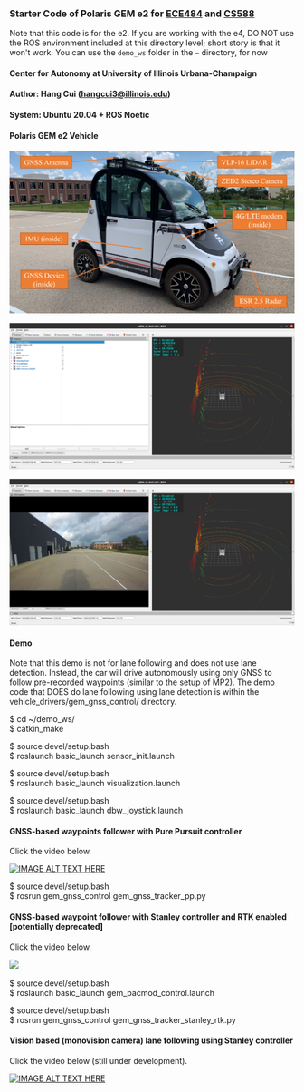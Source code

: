 ### Starter Code of Polaris GEM e2 for [ECE484](https://publish.illinois.edu/safe-autonomy/) and [CS588](http://luthuli.cs.uiuc.edu/~daf//courses/MAAV-22/588-2022-home.html)
Note that this code is for the e2. If you are working with the e4, DO NOT use the ROS environment included at this directory level; short story is that it won't work. You can use the `demo_ws` folder in the `~` directory, for now
#### Center for Autonomy at University of Illinois Urbana-Champaign

#### Author: Hang Cui (hangcui3@illinois.edu)

#### System: Ubuntu 20.04 + ROS Noetic

#### Polaris GEM e2 Vehicle

<a href="url"><img src="./images/Polaris_GEM_e2.png" width="600"></a>  

<a href="url"><img src="./images/GEM_Rviz1.png" width="600"></a>  

<a href="url"><img src="./images/GEM_Rviz2.png" width="600"></a>  

#### Demo
Note that this demo is not for lane following and does not use lane detection. Instead, the car will drive autonomously using only GNSS to follow pre-recorded waypoints (similar to the setup of MP2).
The demo code that DOES do lane following using lane detection is within the vehicle_drivers/gem_gnss_control/ directory.

$ cd ~/demo_ws/  
$ catkin_make  

$ source devel/setup.bash  
$ roslaunch basic_launch sensor_init.launch  

$ source devel/setup.bash  
$ roslaunch basic_launch visualization.launch  

$ source devel/setup.bash  
$ roslaunch basic_launch dbw_joystick.launch  

#### GNSS-based waypoints follower with Pure Pursuit controller

Click the video below.  

[![IMAGE ALT TEXT HERE](https://img.youtube.com/vi/8l52buLR1zU/0.jpg)](https://www.youtube.com/watch?v=8l52buLR1zU "GNSS based waypoints following using pure pursuit controller")  

$ source devel/setup.bash  
$ rosrun gem_gnss_control gem_gnss_tracker_pp.py  

#### GNSS-based waypoint follower with Stanley controller and RTK enabled [potentially deprecated]

Click the video below.  

[![](http://img.youtube.com/vi/DItwU_8GVHI/0.jpg)](https://youtu.be/DItwU_8GVHI "GNSS-based waypoint follower with Stanley controller and RTK enabled")  

$ source devel/setup.bash  
$ roslaunch basic_launch gem_pacmod_control.launch  

$ source devel/setup.bash  
$ rosrun gem_gnss_control gem_gnss_tracker_stanley_rtk.py  

#### Vision based (monovision camera) lane following using Stanley controller

Click the video below (still under development).  

[![IMAGE ALT TEXT HERE](https://img.youtube.com/vi/Ns7aXRgEP2g/0.jpg)](https://www.youtube.com/watch?v=Ns7aXRgEP2g "Vision based (monovision camera) lane following using Stanley controller")  

